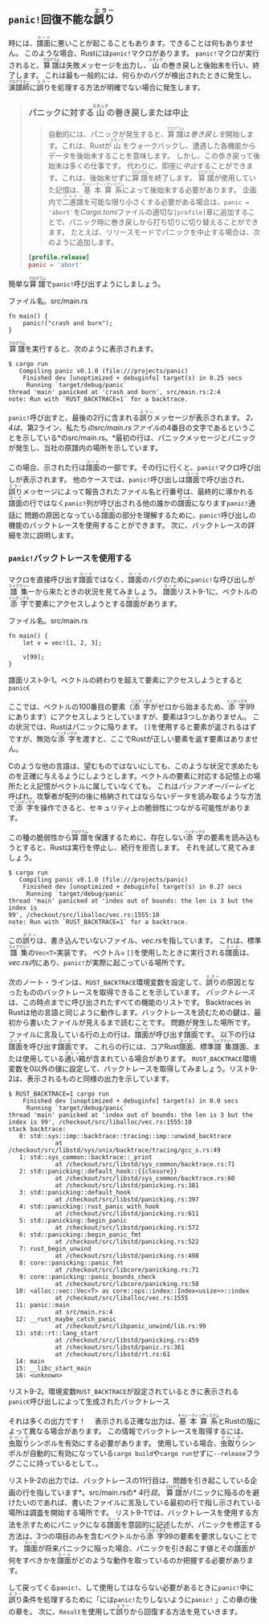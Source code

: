 ## `panic!`回復不能な<ruby>誤り<rt>エラー</rt></ruby>

時には、<ruby>譜面<rt>コード</rt></ruby>に悪いことが起こることもあります。できることは何もありません。
このような場合、Rustには`panic!`マクロがあります。
`panic!`マクロが実行されると、<ruby>算譜<rt>プログラム</rt></ruby>は失敗メッセージを出力し、<ruby>山<rt>スタック</rt></ruby>の巻き戻しと後始末を行い、終了します。
これは最も一般的には、何らかのバグが検出されたときに発生し、<ruby>演譜師<rt>プログラマー</rt></ruby>に<ruby>誤り<rt>エラー</rt></ruby>を処理する方法が明確でない場合に発生します。

> ### パニックに対する<ruby>山<rt>スタック</rt></ruby>の巻き戻しまたは中止
> 
> > 自動的には、パニックが発生すると、<ruby>算譜<rt>プログラム</rt></ruby>は*巻き戻しを*開始します。これは、Rustが<ruby>山<rt>スタック</rt></ruby>をウォークバックし、遭遇した各機能からデータを後始末することを意味します。
> > しかし、この歩き戻って後始末は多くの仕事です。
> > 代わりに、即座に*中止*することができます。これは、後始末せずに<ruby>算譜<rt>プログラム</rt></ruby>を終了します。
> > <ruby>算譜<rt>プログラム</rt></ruby>が使用していた記憶は、<ruby>基本算系<rt>オペレーティングシステム</rt></ruby>によって後始末する必要があります。
> > 企画内で<ruby>二進譜<rt>バイナリ</rt></ruby>を可能な限り小さくする必要がある場合は、`panic = 'abort'`を*Cargo.toml*ファイルの適切な`[profile]`章に追加することで、パニック時に巻き戻しから打ち切りに切り替えることができます。
> > たとえば、リリースモードでパニックを中止する場合は、次のように追加します。
> 
> ```toml
> [profile.release]
> panic = 'abort'
> ```

簡単な<ruby>算譜<rt>プログラム</rt></ruby>で`panic!`呼び出すようにしましょう。

<span class="filename">ファイル名。src/main.rs</span>

```rust,should_panic
fn main() {
    panic!("crash and burn");
}
```

<ruby>算譜<rt>プログラム</rt></ruby>を実行すると、次のように表示されます。

```text
$ cargo run
   Compiling panic v0.1.0 (file:///projects/panic)
    Finished dev [unoptimized + debuginfo] target(s) in 0.25 secs
     Running `target/debug/panic`
thread 'main' panicked at 'crash and burn', src/main.rs:2:4
note: Run with `RUST_BACKTRACE=1` for a backtrace.
```

`panic!`呼び出すと、最後の2行に含まれる<ruby>誤り<rt>エラー</rt></ruby>メッセージが表示されます。
*2。4は*、第2ライン、私たち*のsrc/main.rsファイル*の4番目の文字であるということを示している*のsrc/main.rs。*最初の行は、パニックメッセージとパニックが発生し、当社の原譜内の場所を示しています。

この場合、示された行は<ruby>譜面<rt>コード</rt></ruby>の一部です。その行に行くと、`panic!`マクロ呼び出しが表示されます。
他のケースでは、`panic!`呼び出しは<ruby>譜面<rt>コード</rt></ruby>で呼び出され、<ruby>誤り<rt>エラー</rt></ruby>メッセージによって報告されたファイル名と行番号は、最終的に導かれる<ruby>譜面<rt>コード</rt></ruby>の行ではなく`panic!`列が呼び出される他の誰かの<ruby>譜面<rt>コード</rt></ruby>になります`panic!`通話に
問題の原因となっている<ruby>譜面<rt>コード</rt></ruby>の部分を理解するために、`panic!`呼び出しの機能のバックトレースを使用することができます。
次に、バックトレースの詳細を次に説明します。

### `panic!`バックトレースを使用する

マクロを直接呼び出す<ruby>譜面<rt>コード</rt></ruby>ではなく、<ruby>譜面<rt>コード</rt></ruby>のバグのために`panic!`な呼び出しが<ruby>譜集<rt>ライブラリー</rt></ruby>ーから来たときの状況を見てみましょう。
<ruby>譜面<rt>コード</rt></ruby>リスト9-1に、ベクトルの<ruby>添字<rt>インデックス</rt></ruby>で要素にアクセスしようとする<ruby>譜面<rt>コード</rt></ruby>があります。

<span class="filename">ファイル名。src/main.rs</span>

```rust,should_panic
fn main() {
    let v = vec![1, 2, 3];

    v[99];
}
```

<span class="caption">譜面リスト9-1。ベクトルの終わりを超えて要素にアクセスしようとすると<code>panic€</code></span>

ここでは、ベクトルの100番目の要素（<ruby>添字<rt>インデックス</rt></ruby>がゼロから始まるため、<ruby>添字<rt>インデックス</rt></ruby>99にあります）にアクセスしようとしていますが、要素は3つしかありません。
この状況では、Rustはパニックに陥ります。
`[]`を使用すると要素が返されるはずですが、無効な<ruby>添字<rt>インデックス</rt></ruby>を渡すと、ここでRustが正しい要素を返す要素はありません。

Cのような他の言語は、望むものではないにしても、このような状況で求めたものを正確に与えるようにしようとします。ベクトルの要素に対応する記憶上の場所たとえ記憶がベクトルに属していなくても。
これは*バッファオーバーレイ*と呼ばれ、攻撃者が配列の後に格納されてはならないデータを読み取るような方法で<ruby>添字<rt>インデックス</rt></ruby>を操作できると、セキュリティ上の脆弱性につながる可能性があります。

この種の脆弱性から<ruby>算譜<rt>プログラム</rt></ruby>を保護するために、存在しない<ruby>添字<rt>インデックス</rt></ruby>の要素を読み込もうとすると、Rustは実行を停止し、続行を拒否します。
それを試して見てみましょう。

```text
$ cargo run
   Compiling panic v0.1.0 (file:///projects/panic)
    Finished dev [unoptimized + debuginfo] target(s) in 0.27 secs
     Running `target/debug/panic`
thread 'main' panicked at 'index out of bounds: the len is 3 but the index is
99', /checkout/src/liballoc/vec.rs:1555:10
note: Run with `RUST_BACKTRACE=1` for a backtrace.
```

この<ruby>誤り<rt>エラー</rt></ruby>は、書き込んでいないファイル、*vec.rs*を指しています。
これは、標準<ruby>譜集<rt>ライブラリー</rt></ruby>の`Vec<T>`実装です。
ベクトル`v` `[]`を使用したときに実行される<ruby>譜面<rt>コード</rt></ruby>は、*vec.rs内*にあり、`panic!`が実際に起こっている場所です。

次のノート・ラインは、`RUST_BACKTRACE`環境変数を設定して、<ruby>誤り<rt>エラー</rt></ruby>の原因となったもののバックトレースを取得できることを示しています。
*バックトレース*は、この時点までに呼び出されたすべての機能のリストです。
Backtraces in Rustは他の言語と同じように動作します。バックトレースを読むための鍵は、最初から書いたファイルが見えるまで読むことです。
問題が発生した場所です。
ファイルに言及している行の上の行は、<ruby>譜面<rt>コード</rt></ruby>が呼び出す<ruby>譜面<rt>コード</rt></ruby>です。
以下の行は<ruby>譜面<rt>コード</rt></ruby>を呼び出す<ruby>譜面<rt>コード</rt></ruby>です。
これらの行には、コアRust<ruby>譜面<rt>コード</rt></ruby>、標準<ruby>譜集<rt>ライブラリー</rt></ruby>譜面、または使用している<ruby>通い箱<rt>クレート</rt></ruby>が含まれている場合があります。
`RUST_BACKTRACE`環境変数を0以外の値に設定して、バックトレースを取得してみましょう。リスト9-2は、表示されるものと同様の出力を示しています。

```text
$ RUST_BACKTRACE=1 cargo run
    Finished dev [unoptimized + debuginfo] target(s) in 0.0 secs
     Running `target/debug/panic`
thread 'main' panicked at 'index out of bounds: the len is 3 but the index is 99', /checkout/src/liballoc/vec.rs:1555:10
stack backtrace:
   0: std::sys::imp::backtrace::tracing::imp::unwind_backtrace
             at /checkout/src/libstd/sys/unix/backtrace/tracing/gcc_s.rs:49
   1: std::sys_common::backtrace::_print
             at /checkout/src/libstd/sys_common/backtrace.rs:71
   2: std::panicking::default_hook::{{closure}}
             at /checkout/src/libstd/sys_common/backtrace.rs:60
             at /checkout/src/libstd/panicking.rs:381
   3: std::panicking::default_hook
             at /checkout/src/libstd/panicking.rs:397
   4: std::panicking::rust_panic_with_hook
             at /checkout/src/libstd/panicking.rs:611
   5: std::panicking::begin_panic
             at /checkout/src/libstd/panicking.rs:572
   6: std::panicking::begin_panic_fmt
             at /checkout/src/libstd/panicking.rs:522
   7: rust_begin_unwind
             at /checkout/src/libstd/panicking.rs:498
   8: core::panicking::panic_fmt
             at /checkout/src/libcore/panicking.rs:71
   9: core::panicking::panic_bounds_check
             at /checkout/src/libcore/panicking.rs:58
  10: <alloc::vec::Vec<T> as core::ops::index::Index<usize>>::index
             at /checkout/src/liballoc/vec.rs:1555
  11: panic::main
             at src/main.rs:4
  12: __rust_maybe_catch_panic
             at /checkout/src/libpanic_unwind/lib.rs:99
  13: std::rt::lang_start
             at /checkout/src/libstd/panicking.rs:459
             at /checkout/src/libstd/panic.rs:361
             at /checkout/src/libstd/rt.rs:61
  14: main
  15: __libc_start_main
  16: <unknown>
```

<span class="caption">リスト9-2。環境変数<code>RUST_BACKTRACE</code>が設定されているときに表示される<code>panic€</code>呼び出しによって生成されたバックトレース</span>

それは多くの出力です！　
表示される正確な出力は、<ruby>基本算系<rt>オペレーティングシステム</rt></ruby>とRustの版によって異なる場合があります。
この情報でバックトレースを取得するには、<ruby>虫取り<rt>デバッグ</rt></ruby>シンボルを有効にする必要があります。
使用している場合、<ruby>虫取り<rt>デバッグ</rt></ruby>シンボルが自動的に有効になっている`cargo build`や`cargo run`せずに`--release`フラグここに持っているとして、。

リスト9-2の出力では、バックトレースの11行目は、問題を引き起こしている企画の行を指しています*。src/main.rsの* 4行*目*。
<ruby>算譜<rt>プログラム</rt></ruby>がパニックに陥るのを避けたいのであれば、書いたファイルに言及している最初の行で指し示されている場所は調査を開始する場所です。
リスト9-1では、バックトレースを使用する方法を示すためにパニックになる<ruby>譜面<rt>コード</rt></ruby>を意図的に記述したが、パニックを修正する方法は、3つの項目のみを含むベクトルから<ruby>添字<rt>インデックス</rt></ruby>99の要素を要求しないことです。
<ruby>譜面<rt>コード</rt></ruby>が将来パニックに陥った場合、パニックを引き起こす値とその<ruby>譜面<rt>コード</rt></ruby>が何をすべきかを<ruby>譜面<rt>コード</rt></ruby>がどのような動作を取っているのか把握する必要があります。

して戻ってくる`panic!`、して使用してはならない必要があるときに`panic!`中に<ruby>誤り<rt>エラー</rt></ruby>条件を処理するために「には`panic!`たりしないように`panic!` 」この章の後の章を。
次に、`Result`を使用して<ruby>誤り<rt>エラー</rt></ruby>から回復する方法を見ていきます。
